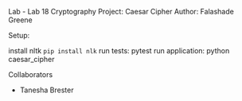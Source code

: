 Lab - Lab 18 Cryptography
Project: Caesar Cipher
Author: Falashade Greene


Setup:

install nltk `pip install nlk`
run tests: pytest
run application: python caesar_cipher

Collaborators 
- Tanesha Brester

